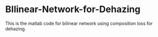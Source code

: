 # BIlinear-Network-for-Dehazing
This is the matlab code for bilinear network using composition loss for dehazing.
